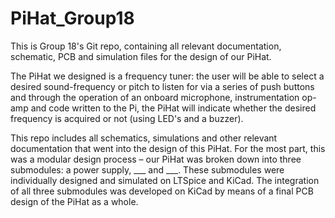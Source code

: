 # PiHat_Group18

This is Group 18's Git repo, containing all relevant documentation, schematic, PCB and simulation files for the design of our PiHat.

The PiHat we designed is a frequency tuner: the user will be able to select a desired sound-frequency or pitch to listen for via a series of push buttons and through the operation of an onboard microphone, instrumentation op-amp and code written to the Pi, the PiHat will indicate whether the desired frequency is acquired or not (using LED's and a buzzer).

This repo includes all schematics, simulations and other relevant documentation that went into the design of this PiHat. For the most part, this was a modular design process – our PiHat was broken down into three submodules: a power supply, ___ and ___. These submodules were individually designed and simulated on LTSpice and KiCad. The integration of all three submodules was developed on KiCad by means of a final PCB design of the PiHat as a whole.
